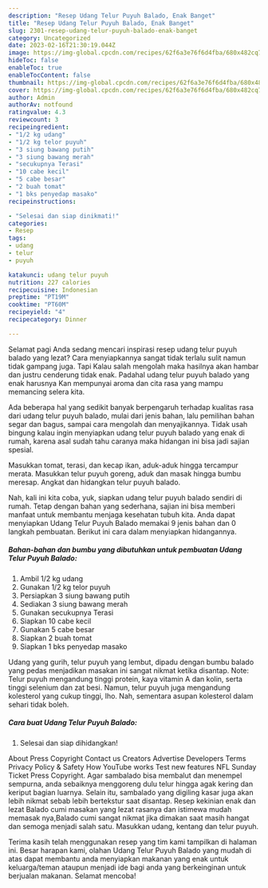 ```yaml
---
description: "Resep Udang Telur Puyuh Balado, Enak Banget"
title: "Resep Udang Telur Puyuh Balado, Enak Banget"
slug: 2301-resep-udang-telur-puyuh-balado-enak-banget
category: Uncategorized
date: 2023-02-16T21:30:19.044Z
image: https://img-global.cpcdn.com/recipes/62f6a3e76f6d4fba/680x482cq70/udang-telur-puyuh-balado-foto-resep-utama.jpg
hideToc: false
enableToc: true
enableTocContent: false
thumbnail: https://img-global.cpcdn.com/recipes/62f6a3e76f6d4fba/680x482cq70/udang-telur-puyuh-balado-foto-resep-utama.jpg
cover: https://img-global.cpcdn.com/recipes/62f6a3e76f6d4fba/680x482cq70/udang-telur-puyuh-balado-foto-resep-utama.jpg
author: Admin
authorAv: notfound
ratingvalue: 4.3
reviewcount: 3
recipeingredient:
- "1/2 kg udang"
- "1/2 kg telor puyuh"
- "3 siung bawang putih"
- "3 siung bawang merah"
- "secukupnya Terasi"
- "10 cabe kecil"
- "5 cabe besar"
- "2 buah tomat"
- "1 bks penyedap masako"
recipeinstructions:

- "Selesai dan siap dinikmati!"
categories:
- Resep
tags:
- udang
- telur
- puyuh

katakunci: udang telur puyuh 
nutrition: 227 calories
recipecuisine: Indonesian
preptime: "PT19M"
cooktime: "PT60M"
recipeyield: "4"
recipecategory: Dinner

---
```



Selamat pagi Anda sedang mencari inspirasi resep udang telur puyuh balado yang lezat? Cara menyiapkannya sangat tidak terlalu sulit namun tidak gampang juga. Tapi Kalau salah mengolah maka hasilnya akan hambar dan justru cenderung tidak enak. Padahal udang telur puyuh balado yang enak harusnya Kan mempunyai aroma dan cita rasa yang mampu memancing selera kita.


Ada beberapa hal yang sedikit banyak berpengaruh terhadap kualitas rasa dari udang telur puyuh balado, mulai dari jenis bahan, lalu pemilihan bahan segar dan bagus, sampai cara mengolah dan menyajikannya. Tidak usah bingung kalau ingin menyiapkan udang telur puyuh balado yang enak di rumah, karena asal sudah tahu caranya maka hidangan ini bisa jadi sajian spesial.

Masukkan tomat, terasi, dan kecap ikan, aduk-aduk hingga tercampur merata. Masukkan telur puyuh goreng, aduk dan masak hingga bumbu meresap. Angkat dan hidangkan telur puyuh balado.


Nah, kali ini kita coba, yuk, siapkan udang telur puyuh balado sendiri di rumah. Tetap dengan bahan yang sederhana, sajian ini bisa memberi manfaat untuk membantu menjaga kesehatan tubuh kita. Anda dapat menyiapkan Udang Telur Puyuh Balado memakai 9 jenis bahan dan 0 langkah pembuatan. Berikut ini cara dalam menyiapkan hidangannya.

<!--inarticleads1-->

##### Bahan-bahan dan bumbu yang dibutuhkan untuk pembuatan Udang Telur Puyuh Balado:

1. Ambil 1/2 kg udang
1. Gunakan 1/2 kg telor puyuh
1. Persiapkan 3 siung bawang putih
1. Sediakan 3 siung bawang merah
1. Gunakan secukupnya Terasi
1. Siapkan 10 cabe kecil
1. Gunakan 5 cabe besar
1. Siapkan 2 buah tomat
1. Siapkan 1 bks penyedap masako


Udang yang gurih, telur puyuh yang lembut, dipadu dengan bumbu balado yang pedas menjadikan masakan ini sangat nikmat ketika disantap. Note: Telur puyuh mengandung tinggi protein, kaya vitamin A dan kolin, serta tinggi selenium dan zat besi. Namun, telur puyuh juga mengandung kolesterol yang cukup tinggi, lho. Nah, sementara asupan kolesterol dalam sehari tidak boleh. 

<!--inarticleads2-->

##### Cara buat Udang Telur Puyuh Balado:


1. Selesai dan siap dihidangkan!

About Press Copyright Contact us Creators Advertise Developers Terms Privacy Policy &amp; Safety How YouTube works Test new features NFL Sunday Ticket Press Copyright. Agar sambalado bisa membalut dan menempel sempurna, anda sebaiknya menggoreng dulu telur hingga agak kering dan keriput bagian luarnya. Selain itu, sambalado yang digiling kasar juga akan lebih nikmat sebab lebih bertekstur saat disantap. Resep kekinian enak dan lezat Balado cumi masakan yang lezat rasanya dan istimewa mudah memasak nya,Balado cumi sangat nikmat jika dimakan saat masih hangat dan semoga menjadi salah satu. Masukkan udang, kentang dan telur puyuh. 

Terima kasih telah menggunakan resep yang tim kami tampilkan di halaman ini. Besar harapan kami, olahan Udang Telur Puyuh Balado yang mudah di atas dapat membantu anda menyiapkan makanan yang enak untuk keluarga/teman ataupun menjadi ide bagi anda yang berkeinginan untuk berjualan makanan. Selamat mencoba!
